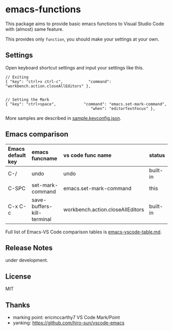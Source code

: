 # emacs-functions

This package aims to provide basic emacs functions to Visual Studio Code with
(almost) same feature.

This provides only `function`, you should make your settings at your
own.


## Settings

Open keyboard shortcut settings and input your settings like this.

```
// Exiting
{ "key": "ctrl+x ctrl-c",           "command": "workbench.action.closeAllEditors" },


// Setting the Mark
{ "key": "ctrl+space",            "command": "emacs.set-mark-command",
                                     "when": "editorTextFocus" },
```

More samples are described in [sample.keyconfig.json](http://github.com/shirou/emacs-functions/blob/master/sample.keyconfig.json).

## Emacs comparison


| Emacs default key | emacs funcname             | vs code func name                | status   |
|:------------------|:---------------------------|:---------------------------------|:---------|
| C-/               | undo                       | undo                             | built-in |
| C-SPC             | set-mark-command           | emacs.set-mark-command           | this     |
| C-x C-c           | save-buffers-kill-terminal | workbench.action.closeAllEditors | built-in |


Full list of Emacs-VS Code comparison tables is [emacs-vscode-table.md](http://github.com/shirou/emacs-functions/blob/master/emacs-vscode-table.md).



## Release Notes

under development.

## License

MIT

## Thanks

- marking point: ericmccarthy7 VS Code Mark/Point
- yanking: https://github.com/hiro-sun/vscode-emacs
